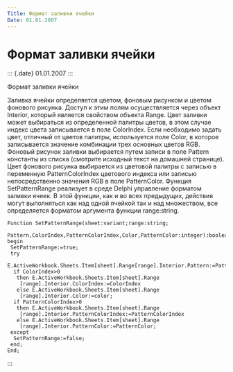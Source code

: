 ```yaml
---
Title: Формат заливки ячейки
Date: 01.01.2007
---
```



Формат заливки ячейки
=====================

::: {.date}
01.01.2007
:::

Формат заливки ячейки

Заливка ячейки определяется цветом, фоновым рисунком и цветом фонового
рисунка. Доступ к этим полям осуществляется через объект Interior,
который является свойством объекта Range. Цвет заливки может выбираться
из определенной палитры цветов, в этом случае индекс цвета записывается
в поле ColorIndex. Если необходимо задать цвет, отличный от цветов
палитры, используется поле Color, в которое записывается значение
комбинации трех основных цветов RGB. Фоновый рисунок заливки выбирается
путем записи в поле Pattern константы из списка (смотрите исходный текст
на домашней странице). Цвет фонового рисунка выбирается из цветовой
палитры с записью в переменную PatternColorIndex цветового индекса или
записью непосредственно значения RGB в поле PatternColor. Функция
SetPatternRange реализует в среде Delphi управление форматом заливки
ячеек. В этой функции, как и во всех предыдущих, действия могут
выполняться как над одной ячейкой так и над множеством, все определяется
форматом аргумента функции range:string.

    Function SetPatternRange(sheet:variant;range:string;
      Pattern,ColorIndex,PatternColorIndex,Color,PatternColor:integer):boolean;
    begin
     SetPatternRange:=true;
     try
      E.ActiveWorkbook.Sheets.Item[sheet].Range[range].Interior.Pattern:=Pattern;
      if ColorIndex>0
       then E.ActiveWorkbook.Sheets.Item[sheet].Range
        [range].Interior.ColorIndex:=ColorIndex
       else E.ActiveWorkbook.Sheets.Item[sheet].Range
        [range].Interior.Color:=color;
      if PatternColorIndex>0
       then E.ActiveWorkbook.Sheets.Item[sheet].Range
        [range].Interior.PatternColorIndex:=PatternColorIndex
       else E.ActiveWorkbook.Sheets.Item[sheet].Range
        [range].Interior.PatternColor:=PatternColor;
     except
      SetPatternRange:=false;
     end;
    End;
:::
